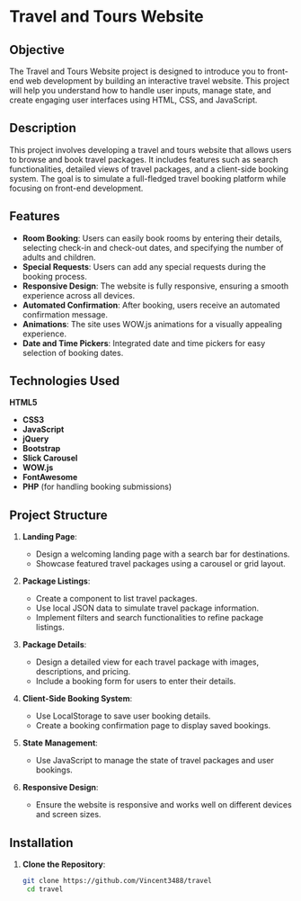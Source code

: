 # Travel and Tours Website

## Objective

The Travel and Tours Website project is designed to introduce you to front-end web development by building an interactive travel website. This project will help you understand how to handle user inputs, manage state, and create engaging user interfaces using HTML, CSS, and JavaScript.

## Description

This project involves developing a travel and tours website that allows users to browse and book travel packages. It includes features such as search functionalities, detailed views of travel packages, and a client-side booking system. The goal is to simulate a full-fledged travel booking platform while focusing on front-end development.

## Features

- **Room Booking**: Users can easily book rooms by entering their details, selecting check-in and check-out dates, and specifying the number of adults and children.
- **Special Requests**: Users can add any special requests during the booking process.
- **Responsive Design**: The website is fully responsive, ensuring a smooth experience across all devices.
- **Automated Confirmation**: After booking, users receive an automated confirmation message.
- **Animations**: The site uses WOW.js animations for a visually appealing experience.
- **Date and Time Pickers**: Integrated date and time pickers for easy selection of booking dates.

## Technologies Used

**HTML5**
- **CSS3**
- **JavaScript**
- **jQuery**
- **Bootstrap**
- **Slick Carousel**
- **WOW.js**
- **FontAwesome**
- **PHP** (for handling booking submissions)



## Project Structure

1. **Landing Page**: 
   - Design a welcoming landing page with a search bar for destinations.
   - Showcase featured travel packages using a carousel or grid layout.

2. **Package Listings**: 
   - Create a component to list travel packages.
   - Use local JSON data to simulate travel package information.
   - Implement filters and search functionalities to refine package listings.

3. **Package Details**: 
   - Design a detailed view for each travel package with images, descriptions, and pricing.
   - Include a booking form for users to enter their details.

4. **Client-Side Booking System**: 
   - Use LocalStorage to save user booking details.
   - Create a booking confirmation page to display saved bookings.

5. **State Management**: 
   - Use JavaScript to manage the state of travel packages and user bookings.

6. **Responsive Design**: 
   - Ensure the website is responsive and works well on different devices and screen sizes.

## Installation

1. **Clone the Repository**:
   ```bash
   git clone https://github.com/Vincent3488/travel
    cd travel